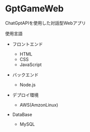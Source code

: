 # GptGameWeb
ChatGptAPIを使用した対話型Webアプリ

使用言語
- フロントエンド
  - HTML
  - CSS
  - JavaScript

- バックエンド
  - Node.js

- デプロイ環境
  - AWS(AmzonLinux)

- DataBase
  - MySQL
